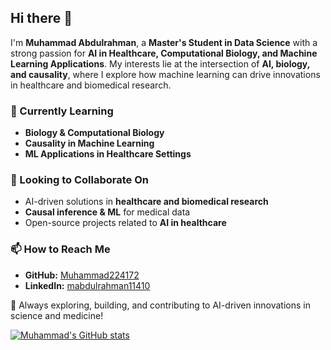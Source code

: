 ## Hi there 👋  

I'm **Muhammad Abdulrahman**, a **Master's Student in Data Science** with a strong passion for **AI in Healthcare, Computational Biology, and Machine Learning Applications**. My interests lie at the intersection of **AI, biology, and causality**, where I explore how machine learning can drive innovations in healthcare and biomedical research.  

### 🌱 Currently Learning  
- **Biology & Computational Biology**  
- **Causality in Machine Learning**  
- **ML Applications in Healthcare Settings**  

### 👯 Looking to Collaborate On  
- AI-driven solutions in **healthcare and biomedical research**  
- **Causal inference & ML** for medical data  
- Open-source projects related to **AI in healthcare**  

### 📫 How to Reach Me  
- **GitHub:** [Muhammad224172](https://github.com/Muhammad224172)  
- **LinkedIn:** [mabdulrahman11410](https://www.linkedin.com/in/mabdulrahman11410/)  

🚀 Always exploring, building, and contributing to AI-driven innovations in science and medicine!  

[![Muhammad's GitHub stats](https://github-readme-stats.vercel.app/api?username=Muhammad224172&show_icons=true&theme=radical)](https://github.com/anuraghazra/github-readme-stats)
